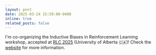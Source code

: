 ```yaml
---
layout: post
date: 2025-03-24 15:59:00-0400
inline: true
related_posts: false
---
```


I'm co-organizing the Inductive Biases in Reinforcement Learning workshop, accepted at [RLC 2025](https://rl-conference.cc/index.html) (University of Alberta :canada:)! Check the [website](https://sites.google.com/view/ibrl-workshop/home) for more information. 